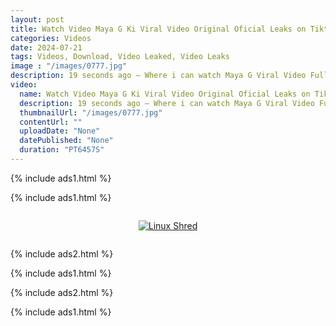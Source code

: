 ```yaml
---
layout: post
title: Watch Video Maya G Ki Viral Video Original Oficial Leaks on Tiktok Twitter, Telegram
categories: Videos
date: 2024-07-21
tags: Videos, Download, Video Leaked, Video Leaks
image : "/images/0777.jpg"
description: 19 seconds ago — Where i can watch Maya G Viral Video Full Original Video? WATCH HERE! Viral Maya G Ki Viral Video Original Full Tiktok Video Instagram, Twitter (X),Telegram, Discord.️️
video:
  name: Watch Video Maya G Ki Viral Video Original Oficial Leaks on Tiktok Twitter, Telegram
  description: 19 seconds ago — Where i can watch Maya G Viral Video Full Original Video? WATCH HERE! Viral Maya G Ki Viral Video Original Full Tiktok Video Instagram, Twitter (X),Telegram, Discord.️️
  thumbnailUrl: "/images/0777.jpg"
  contentUrl: ""
  uploadDate: "None"
  datePublished: "None"
  duration: "PT6457S"
---
```

{% include ads1.html %}

{% include ads1.html %}

<div class="separator" style="clear: both;">
    <a rel="nofollow" target="_blank" href="/watch-video-1.html?link=aHR0cHM6Ly9sb29rZXAuYmxvZ3Nwb3QuY29tLw==" style="display: block; padding: 1em 0; text-align: center;">
        <img src="{{ site.baseurl }}/images/video.webp" alt="Linux Shred" title="Linux Shred">
    </a>
</div>

{% include ads2.html %}

{% include ads1.html %}

{% include ads2.html %}

{% include ads1.html %}
